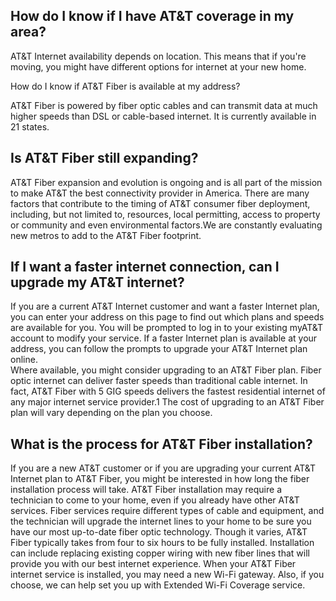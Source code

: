 ## How do I know if I have AT&T coverage in my area?

AT&T Internet availability depends on location. This means that if you're moving, you might have different options for internet at your new home. 

How do I know if AT&T Fiber is available at my address?

AT&T Fiber is powered by fiber optic cables and can transmit data at much higher speeds than DSL or cable-based internet. It is currently available in 21 states.

## Is AT&T Fiber still expanding?

AT&T Fiber expansion and evolution is ongoing and is all part of the mission to make AT&T the best connectivity provider in America.
There are many factors that contribute to the timing of AT&T consumer fiber deployment, including, but not limited to, resources, local permitting, access to property or community and even environmental factors.We are constantly evaluating new metros to add to the AT&T Fiber footprint.

## If I want a faster internet connection, can I upgrade my AT&T internet?

If you are a current AT&T Internet customer and want a faster Internet plan, you can enter your address on this page to find out which plans and speeds are available for you. You will be prompted to log in to your existing myAT&T account to modify your service. If a faster Internet plan is available at your address, you can follow the prompts to upgrade your AT&T Internet plan online.  
Where available, you might consider upgrading to an AT&T Fiber plan. Fiber optic internet can deliver faster speeds than traditional cable internet. In fact, AT&T Fiber with 5 GIG speeds delivers the fastest residential internet of any major internet service provider.1 The cost of upgrading to an AT&T Fiber plan will vary depending on the plan you choose.

## What is the process for AT&T Fiber installation?

If you are a new AT&T customer or if you are upgrading your current AT&T Internet plan to AT&T Fiber, you might be interested in how long the fiber installation process will take.
AT&T Fiber installation may require a technician to come to your home, even if you already have other AT&T services. Fiber services require different types of cable and equipment, and the technician will upgrade the internet lines to your home to be sure you have our most up-to-date fiber optic technology.
Though it varies, AT&T Fiber typically takes from four to six hours to be fully installed. Installation can include replacing existing copper wiring with new fiber lines that will provide you with our best internet experience.
When your AT&T Fiber internet service is installed, you may need a new Wi-Fi gateway. Also, if you choose, we can help set you up with Extended Wi-Fi Coverage service.
